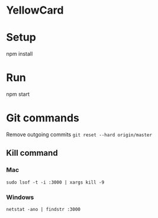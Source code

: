# YellowCard

# Setup

npm install

# Run

npm start

# Git commands

Remove outgoing commits
`git reset --hard origin/master`

## Kill command

### Mac

`sudo lsof -t -i :3000 | xargs kill -9`

### Windows

`netstat -ano | findstr :3000`
